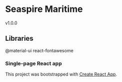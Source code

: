 # Seaspire Maritime
  v1.0.0


## Libraries
  @material-ui
  react-fontawesome


### Single-page React app
This project was bootstrapped with [Create React App](https://github.com/facebook/create-react-app).
